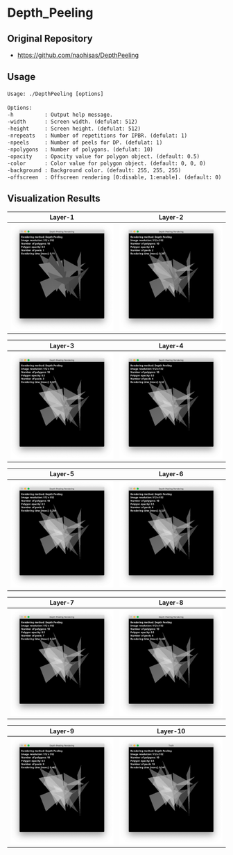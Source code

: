 # Depth_Peeling

## Original Repository
- https://github.com/naohisas/DepthPeeling

## Usage

```
Usage: ./DepthPeeling [options]

Options:
-h          : Output help message.
-width      : Screen width. (defulat: 512)
-height     : Screen height. (defulat: 512)
-nrepeats   : Number of repetitions for IPBR. (defulat: 1)
-npeels     : Number of peels for DP. (defulat: 1)
-npolygons  : Number of polygons. (defulat: 10)
-opacity    : Opacity value for polygon object. (default: 0.5)
-color      : Color value for polygon object. (default: 0, 0, 0)
-background : Background color. (default: 255, 255, 255)
-offscreen  : Offscreen rendering [0:disable, 1:enable]. (default: 0)
```

## Visualization Results

|Layer-1|Layer-2|
|:-:|:-:|
|![](figures/Layer1.png)|![](figures/Layer2.png)|

|Layer-3|Layer-4|
|:-:|:-:|
|![](figures/Layer3.png)|![](figures/Layer4.png)|

|Layer-5|Layer-6|
|:-:|:-:|
|![](figures/Layer5.png)|![](figures/Layer6.png)|

|Layer-7|Layer-8|
|:-:|:-:|
|![](figures/Layer7.png)|![](figures/Layer8.png)|

|Layer-9|Layer-10|
|:-:|:-:|
|![](figures/Layer9.png)|![](figures/Layer10.png)|
